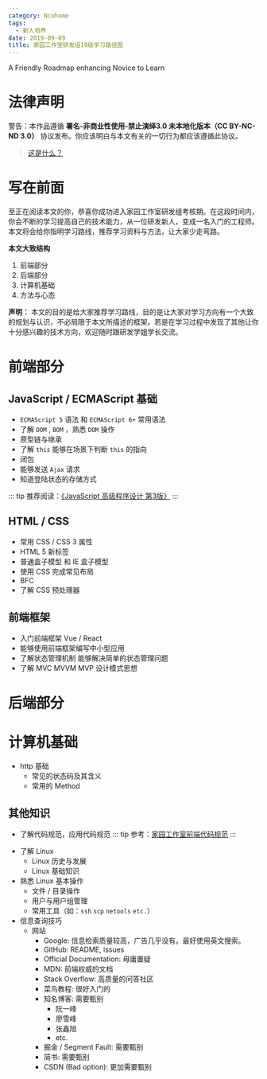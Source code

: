 ```yaml
---
category: Ncuhome
tags:
  - 新人培养
date: 2019-09-09
title: 家园工作室研发组19级学习路径图
---
```


A Friendly Roadmap enhancing Novice to Learn

<!-- more -->

# 法律声明

警告：本作品遵循 **署名-非商业性使用-禁止演绎3.0 未本地化版本（CC BY-NC-ND 3.0）** 协议发布。你应该明白与本文有关的一切行为都应该遵循此协议。

> [这是什么？](https://creativecommons.org/licenses/by-nc-nd/3.0/deed.zh)

# 写在前面

至正在阅读本文的你，恭喜你成功进入家园工作室研发组考核期。在这段时间内，你会不断的学习提高自己的技术能力，从一位研发新人，变成一名入门的工程师。本文将会给你指明学习路线，推荐学习资料与方法，让大家少走弯路。

**本文大致结构**

1. 前端部分
2. 后端部分
3. 计算机基础
4. 方法与心态

**声明：** 本文的目的是给大家推荐学习路线，目的是让大家对学习方向有一个大致的规划与认识，不必局限于本文所描述的框架。若是在学习过程中发现了其他让你十分感兴趣的技术方向，欢迎随时跟研发学姐学长交流。

# 前端部分

## JavaScript / ECMAScript 基础

+ `ECMAScript 5` 语法 和 `ECMAScript 6+` 常用语法
+ 了解 `DOM` , `BOM` ，熟悉 `DOM` 操作
+ 原型链与继承
+ 了解 `this` 能够在场景下判断 `this` 的指向
+ 闭包
+ 能够发送 `Ajax` 请求
+ 知道登陆状态的存储方式

::: tip
推荐阅读：[《JavaScript 高级程序设计 第3版》](https://item.jd.com/10951037.html)
:::

## HTML / CSS

+ 常用 CSS / CSS 3 属性
+ HTML 5 新标签
+ 普通盒子模型 和 IE 盒子模型
+ 使用 CSS 完成常见布局
+ BFC
+ 了解 CSS 预处理器

## 前端框架

+ 入门前端框架 Vue / React
+ 能够使用前端框架编写中小型应用
+ 了解状态管理机制 能够解决简单的状态管理问题
+ 了解 MVC MVVM MVP 设计模式思想

# 后端部分





# 计算机基础

+ http 基础
  + 常见的状态码及其含义
  + 常用的 Method

## 其他知识

+ 了解代码规范，应用代码规范
::: tip
 参考：[家园工作室前端代码规范](http://fe-guide.ncuos.com/)
:::
- 了解 Linux
  - Linux 历史与发展
  - Linux 基础知识
- 熟悉 Linux 基本操作
  - 文件 / 目录操作
  - 用户与用户组管理
  - 常用工具（如：`ssh` `scp` `netools` `etc.`）
- 信息查询技巧
  - 网站
    - Google: 信息检索质量较高，广告几乎没有。最好使用英文搜索。
    - GitHub: README, issues
    - Official Documentation: 毋庸置疑
    - MDN: 前端权威的文档
    - Stack Overflow: 高质量的问答社区
    - 菜鸟教程: 很好入门的
    - 知名博客: 需要甄别
      - 阮一峰
      - 廖雪峰
      - 张鑫旭
      - etc.
    - 掘金 / Segment Fault: 需要甄别
    - 简书: 需要甄别
    - CSDN (Bad option): 更加需要甄别
